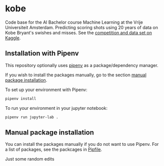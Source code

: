 # kobe
Code base for the AI Bachelor course Machine Learning at the Vrije Universiteit Amsterdam. Predicting scoring shots using 20 years of data on Kobe Bryant's swishes and misses. See the [competition and data set on Kaggle](https://www.kaggle.com/c/kobe-bryant-shot-selection/overview).

## Installation with Pipenv

This repository optionally uses [pipenv](https://github.com/pypa/pipenv) as a package/dependency manager.

If you wish to install the packages manually, go to the section [manual package installation](#manual-package-installation).

To set up your environment with Pipenv:

```bash
pipenv install
```

To run your environment in your jupyter notebook:

```bash
pipenv run jupyter-lab .
```

## Manual package installation

You can install the packages manually if you do not want to use Pipenv. For a list of packages, see the packcages in [Pipfile](Pipfile).

Just some random edits

